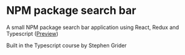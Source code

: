 # NPM package search bar

A small NPM package search bar application using React, Redux and Typescript ([Preview](https://npm-search-bar-in-typescript.vercel.app/))

Built in the Typescript course by Stephen Grider
